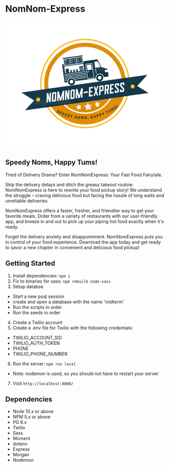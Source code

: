 NomNom-Express
=========
!["NomNom-Express"](./public/assets/nomnom_logo-removebg-preview.png)

## Speedy Noms, Happy Tums!

Tired of Delivery Drama? Enter NomNomExpress: Your Fast Food Fairytale.

Skip the delivery delays and ditch the greasy takeout routine. NomNomExpress is here to rewrite your food pickup story! We understand the struggle –  craving delicious food but facing the hassle of long waits and unreliable deliveries.

NomNomExpress offers a faster, fresher, and friendlier way to get your favorite meals.  Order from a variety of restaurants with our user-friendly app, and breeze in and out to pick up your piping hot food exactly when it's ready.

Forget the delivery anxiety and disappointment.  NomNomExpress puts you in control of your food experience.  Download the app today and get ready to savor a new chapter in convenient and delicious food pickup!


## Getting Started

1. Install dependencies: `npm i`
2. Fix to binaries for sass: `npm rebuild node-sass`
3. Setup databse
  - Start a new psql session
  - create and open a database with the name 'midterm'
  - Run the scripts in order
  - Run the seeds in order
4. Create a Twilio account
5. Create a .env file for Twilio with the following credentials:
  - TWILIO_ACCOUNT_SID
  - TWILIO_AUTH_TOKEN
  - PHONE
  - TWILIO_PHONE_NUMBER
6. Run the server: `npm run local`
  - Note: nodemon is used, so you should not have to restart your server
7. Visit `http://localhost:8080/`


## Dependencies

- Node 10.x or above
- NPM 5.x or above
- PG 6.x
- Twilio
- Sass
- Moment
- dotenv
- Express
- Morgan
- Nodemon

